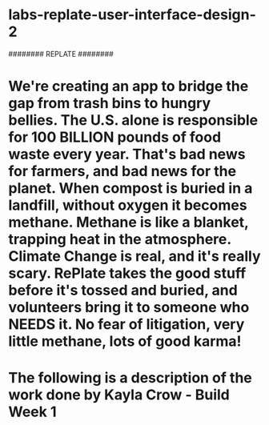 # labs-replate-user-interface-design-2

########  REPLATE  ######## 


# We're creating an app to bridge the gap from trash bins to hungry bellies. The U.S. alone is responsible for 100 BILLION pounds of food waste every year. That's bad news for farmers, and bad news for the planet. When compost is buried in a landfill, without oxygen it becomes methane. Methane is like a blanket, trapping heat in the atmosphere. Climate Change is real, and it's really scary. RePlate takes the good stuff before it's tossed and buried, and volunteers bring it to someone who NEEDS it. No fear of litigation, very little methane, lots of good karma! 

# The following is a description of the work done by Kayla Crow - Build Week 1
      